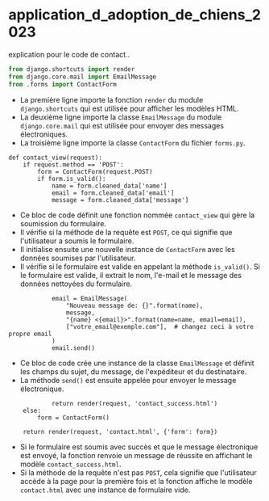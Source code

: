 # application_d_adoption_de_chiens_2023
explication pour le code de contact..

```python
from django.shortcuts import render
from django.core.mail import EmailMessage
from .forms import ContactForm

```

- La première ligne importe la fonction `render` du module `django.shortcuts` qui est utilisée pour afficher les modèles HTML.
- La deuxième ligne importe la classe `EmailMessage` du module `django.core.mail` qui est utilisée pour envoyer des messages électroniques.
- La troisième ligne importe la classe `ContactForm` du fichier `forms.py`.

```
def contact_view(request):
    if request.method == 'POST':
        form = ContactForm(request.POST)
        if form.is_valid():
            name = form.cleaned_data['name']
            email = form.cleaned_data['email']
            message = form.cleaned_data['message']

```

- Ce bloc de code définit une fonction nommée `contact_view` qui gère la soumission du formulaire.
- Il vérifie si la méthode de la requête est `POST`, ce qui signifie que l'utilisateur a soumis le formulaire.
- Il initialise ensuite une nouvelle instance de `ContactForm` avec les données soumises par l'utilisateur.
- Il vérifie si le formulaire est valide en appelant la méthode `is_valid()`. Si le formulaire est valide, il extrait le nom, l'e-mail et le message des données nettoyées du formulaire.

```
            email = EmailMessage(
                "Nouveau message de: {}".format(name),
                message,
                "{name} <{email}>".format(name=name, email=email),
                ["votre_email@exemple.com"],  # changez ceci à votre propre email
            )
            email.send()

```

- Ce bloc de code crée une instance de la classe `EmailMessage` et définit les champs du sujet, du message, de l'expéditeur et du destinataire.
- La méthode `send()` est ensuite appelée pour envoyer le message électronique.

```
            return render(request, 'contact_success.html')
    else:
        form = ContactForm()

    return render(request, 'contact.html', {'form': form})

```

- Si le formulaire est soumis avec succès et que le message électronique est envoyé, la fonction renvoie un message de réussite en affichant le modèle `contact_success.html`.
- Si la méthode de la requête n'est pas `POST`, cela signifie que l'utilisateur accède à la page pour la première fois et la fonction affiche le modèle `contact.html` avec une instance de formulaire vide.